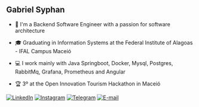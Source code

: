 ## Gabriel Syphan

- 🧠 I'm a Backend Software Engineer with a passion for software architecture

- 🎓 Graduating in Information Systems at the Federal Institute of Alagoas - IFAL Campus Maceió

- 💻 I work mainly with Java Springboot, Docker, Mysql, Postgres, RabbitMq, Grafana, Prometheus and Angular

- 🏆 3º at the Open Innovation Tourism Hackathon in Maceió

[![LinkedIn](https://img.shields.io/badge/-gabrielsyphan-3b3b47?style=flat&logo=LinkedIn&logoColor=white&link=https://www.linkedin.com/in/gabrielsyphan/)](https://www.linkedin.com/in/gabrielsyphan/ "LinkedIn") [![Instagram](https://img.shields.io/badge/-@gabrielsyphan-3b3b47?style=flat&logo=instagram&logoColor=white&link=https://instagram.com/gabrielsyphan/)](https://instagram.com/gabrielsyphan "Instagram") [![Telegram](https://img.shields.io/badge/-@gabrielsyphan-3b3b47?style=flat&logo=Telegram&logoColor=white&link=https://t.me/gabrielsyphan/)](https://t.me/gabrielsyphan "Telegram") [![E-mail](https://img.shields.io/badge/-lucasgabrielpdoliveira@gmail.com-3b3b47?style=flat&logo=Gmail&logoColor=white&link=mailto:gabrielsyphan@raccoonbit.com)](mailto:gabrielsyphan@raccoonbit.com "E-mail")
